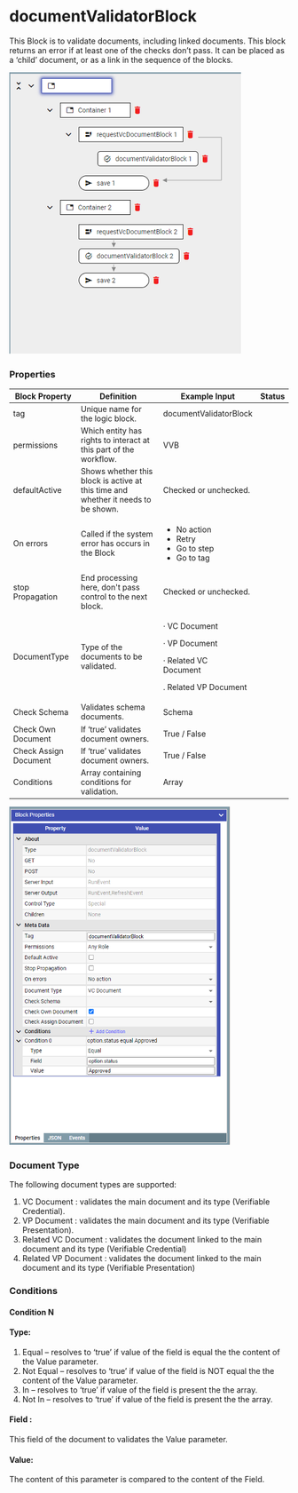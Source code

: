 # documentValidatorBlock

This Block is to validate documents, including linked documents. This block returns an error if at least one of the checks don’t pass. It can be placed as a ‘child’ document, or as a link in the sequence of the blocks.

![](<../.gitbook/assets/image (13).png>)

### Properties

| Block Property        | Definition                                                                        | Example Input                                                                                       | Status |
| --------------------- | --------------------------------------------------------------------------------- | --------------------------------------------------------------------------------------------------- | ------ |
| tag                   | Unique name for the logic block.                                                  | documentValidatorBlock                                                                              |        |
| permissions           | Which entity has rights to interact at this part of the workflow.                 | VVB                                                                                                 |        |
| defaultActive         | Shows whether this block is active at this time and whether it needs to be shown. | Checked or unchecked.                                                                               |        |
| On errors             | Called if the system error has occurs in the Block                                | <p></p><ul><li>No action</li><li>Retry</li><li>Go to step</li><li>Go to tag</li></ul>               |        |
| stop Propagation      | End processing here, don't pass control to the next block.                        | Checked or unchecked.                                                                               |        |
| DocumentType          | Type of the documents to be validated.                                            | <p>· VC Document</p><p>· VP Document</p><p>· Related VC<br>Document</p><p>. Related VP Document</p> |        |
| Check Schema          | Validates schema documents.                                                       | Schema                                                                                              |        |
| Check Own Document    | If ‘true’ validates document owners.                                              | True / False                                                                                        |        |
| Check Assign Document | If ‘true’ validates document owners.                                              | True / False                                                                                        |        |
| Conditions            | Array containing conditions for validation.                                       | Array                                                                                               |        |



![](<../.gitbook/assets/image (23).png>)

### Document Type

The following document types are supported:

1. VC Document : validates the main document and its type (Verifiable Credential).
2. VP Document : validates the main document and its type (Verifiable Presentation).
3. Related VC Document : validates the document linked to the main document and its type (Verifiable Credential)
4. Related VP Document : validates the document linked to the main document and its type (Verifiable Presentation)

### Conditions

#### Condition N

#### Type:

1. Equal – resolves to ‘true’ if value of the field is equal the the content of the Value parameter.
2. Not Equal – resolves to ‘true’ if value of the field is NOT equal the the content of the Value parameter.
3. In – resolves to ‘true’ if value of the field is present the the array.
4. Not In – resolves to ‘true’ if value of the field is present the the array.

#### Field :&#x20;

This field of the document to validates the Value parameter.

#### Value:

The content of this parameter is compared to the content of the Field.
